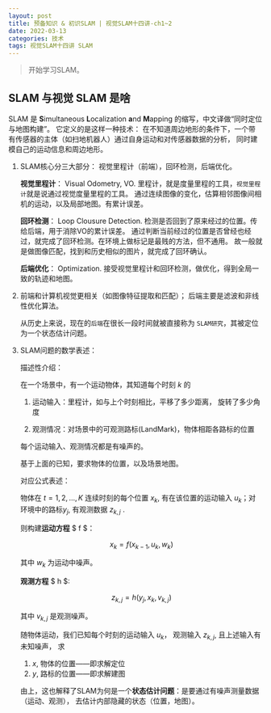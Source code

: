 ```yaml
---
layout: post
title: 预备知识 & 初识SLAM | 视觉SLAM十四讲-ch1~2
date: 2022-03-13
categories: 技术 
tags: 视觉SLAM十四讲 SLAM
---
```

> 开始学习SLAM。

## SLAM 与视觉 SLAM 是啥

SLAM 是 **S**imultaneous **L**ocalization **a**nd **M**apping 的缩写，中文译做“同时定位与地图构建”。
它定义的是这样一种技术： 在不知道周边地形的条件下，一个带有传感器的主体（如扫地机器人）通过自身运动和对传感器数据的分析，
同时建模自己的运动信息和周边地形。



1. SLAM核心分三大部分： 视觉里程计（前端），回环检测，后端优化。

    **视觉里程计**： Visual Odometry, VO. 里程计，就是度量里程的工具，`视觉里程计`就是说通过视觉度量里程的工具。
    通过连续图像的变化，估算相邻图像间相机的运动，以及局部地图。有累计误差。  
    
    **回环检测**： Loop Clousure Detection. 检测是否回到了原来经过的位置。传给后端，用于消除VO的累计误差。
    通过判断当前经过的位置是否曾经也经过，就完成了回环检测。在环境上做标记是最贱的方法，但不通用。
    故一般就是做图像匹配，找到和历史相似的图片，就完成了回环确认。  
    
    **后端优化**： Optimization. 接受视觉里程计和回环检测，做优化，得到全局一致的轨迹和地图。 

2. 前端和计算机视觉更相关（如图像特征提取和匹配）； 后端主要是滤波和非线性优化算法。

    从历史上来说，现在的`后端`在很长一段时间就被直接称为 `SLAM研究`，其被定位为一个状态估计问题。

3. SLAM问题的数学表述：

    描述性介绍：

    在一个场景中，有一个运动物体，其知道每个时刻 $k$ 的
    
    1. 运动输入：里程计，如与上个时刻相比，平移了多少距离，
    旋转了多少角度
    
    2. 观测情况：对场景中的可观测路标(LandMark)，物体相距各路标的位置

    每个运动输入、观测情况都是有噪声的。

    基于上面的已知，要求物体的位置，以及场景地图。

    对应公式表述：

    物体在 $t = 1, 2, \dots, K$ 连续时刻的每个位置 $x_k$, 有在该位置的运动输入 $u_k$；对环境中的路标$y_j$,
    有观测数据 $z_{k,j}$ .

    则构建**运动方程** $ f $：
        
    $$ x_k = f(x_{k-1}, u_k, w_k) $$
    
    其中 $w_k$ 为运动中噪声。

    **观测方程** $ h $:

    $$ z_{k,j} = h(y_j, x_k, v_{k,j}) $$

    其中 $v_{k,j}$ 是观测噪声。

    随物体运动，我们已知每个时刻的运动输入 $u_k$， 观测输入 $z_{k,j}$, 且上述输入有未知噪声， 求

    1. $x$, 物体的位置——即求解定位
    2. $y$, 路标的位置——即求解建图

    由上，这也解释了SLAM为何是一个**状态估计问题**：是要通过有噪声测量数据（运动、观测），
    去估计内部隐藏的状态（位置，地图）。